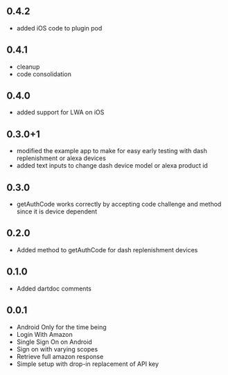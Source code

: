 ## 0.4.2

- added iOS code to plugin pod

## 0.4.1

- cleanup
- code consolidation

## 0.4.0

- added support for LWA on iOS

## 0.3.0+1

- modified the example app to make for easy early testing with dash replenishment or alexa devices
- added text inputs to change dash device model or alexa product id

## 0.3.0

- getAuthCode works correctly by accepting code challenge and method since it is device dependent

## 0.2.0

- Added method to getAuthCode for dash replenishment devices

## 0.1.0

- Added dartdoc comments

## 0.0.1

- Android Only for the time being
- Login With Amazon
- Single Sign On on Android
- Sign on with varying scopes
- Retrieve full amazon response
- Simple setup with drop-in replacement of API key
